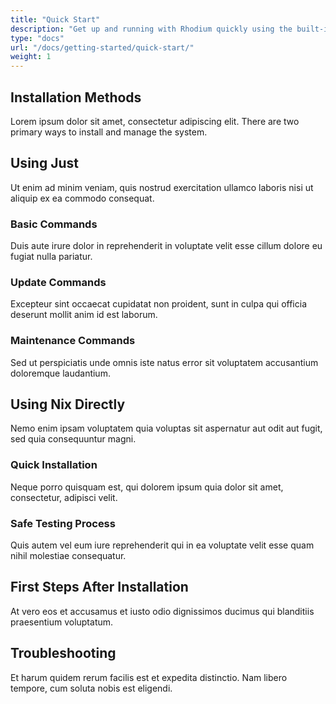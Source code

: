 ```yaml
---
title: "Quick Start"
description: "Get up and running with Rhodium quickly using the built-in justfile or direct Nix flake commands."
type: "docs"
url: "/docs/getting-started/quick-start/"
weight: 1
---
```


## Installation Methods

Lorem ipsum dolor sit amet, consectetur adipiscing elit. There are two primary ways to install and manage the system.

## Using Just

Ut enim ad minim veniam, quis nostrud exercitation ullamco laboris nisi ut aliquip ex ea commodo consequat.

### Basic Commands

Duis aute irure dolor in reprehenderit in voluptate velit esse cillum dolore eu fugiat nulla pariatur.

### Update Commands

Excepteur sint occaecat cupidatat non proident, sunt in culpa qui officia deserunt mollit anim id est laborum.

### Maintenance Commands

Sed ut perspiciatis unde omnis iste natus error sit voluptatem accusantium doloremque laudantium.

## Using Nix Directly

Nemo enim ipsam voluptatem quia voluptas sit aspernatur aut odit aut fugit, sed quia consequuntur magni.

### Quick Installation

Neque porro quisquam est, qui dolorem ipsum quia dolor sit amet, consectetur, adipisci velit.

### Safe Testing Process

Quis autem vel eum iure reprehenderit qui in ea voluptate velit esse quam nihil molestiae consequatur.

## First Steps After Installation

At vero eos et accusamus et iusto odio dignissimos ducimus qui blanditiis praesentium voluptatum.

## Troubleshooting

Et harum quidem rerum facilis est et expedita distinctio. Nam libero tempore, cum soluta nobis est eligendi.
